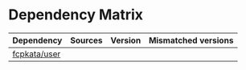 # Dependency Matrix

Dependency | Sources | Version | Mismatched versions
---------- | ------- | ------- | -------------------
[fcpkata/user](https://github.com/fcpkata/user.git) |  | []() | 
